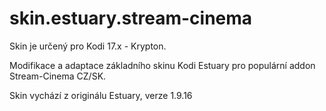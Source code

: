 # skin.estuary.stream-cinema
Skin je určený pro Kodi 17.x - Krypton.

Modifikace a adaptace základního skinu Kodi Estuary pro populární addon Stream-Cinema CZ/SK.

Skin vychází z originálu Estuary, verze 1.9.16
